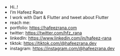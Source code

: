 -  Hi..! 
-  I’m Hafeez Rana
-  I work with Dart & Flutter and tweet about Flutter 
-  reach me:
-  portfolio: https://hafeezrana.com
-  twitter: https://twitter.com/hfz_rana
-  linkedIn: https://www.linkedin.com/in/hafeez-rana
-  tiktok: https://tiktok.com/@hafeezrana.dev
-  instagram: https://instagram.com/@hafeezrana.dev

<!---
hafeezrana/hafeezrana is a ✨ special ✨ repository because its `README.md` (this file) appears on your GitHub profile.
You can click the Preview link to take a look at your changes.
--->
